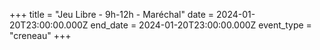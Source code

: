 +++
title = "Jeu Libre - 9h-12h - Maréchal"
date = 2024-01-20T23:00:00.000Z
end_date = 2024-01-20T23:00:00.000Z
event_type = "creneau"
+++

